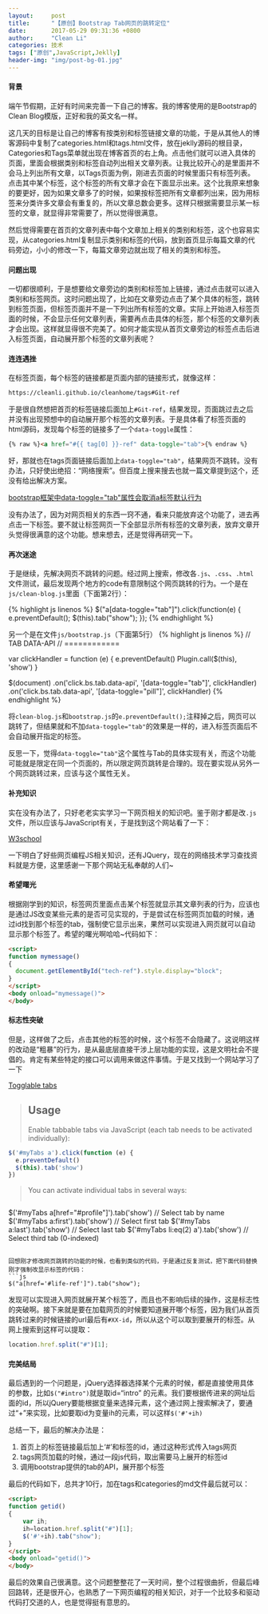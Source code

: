 ```yaml
---
layout:     post
title:      "【原创】Bootstrap Tab网页的跳转定位"
date:       2017-05-29 09:31:36 +0800
author:     "Clean Li"
categories: 技术
tags: ["原创",JavaScript,Jeklly]
header-img: "img/post-bg-01.jpg"
---
```

#### 背景
端午节假期，正好有时间来完善一下自己的博客。我的博客使用的是Bootstrap的Clean Blog模版，正好和我的英文名一样。

这几天的目标是让自己的博客有按类别和标签链接文章的功能，于是从其他人的博客源码中复制了categories.html和tags.html文件，放在jeklly源码的根目录，Categories和Tags菜单就出现在博客首页的右上角。点击他们就可以进入具体的页面，里面会根据类别和标签自动列出相关文章列表。让我比较开心的是里面并不会马上列出所有文章，以Tags页面为例，刚进去页面的时候里面只有标签列表。点击其中某个标签，这个标签的所有文章才会在下面显示出来。这个比我原来想象的要更好，因为如果文章多了的时候，如果按标签把所有文章都列出来，因为用标签来分类许多文章会有重复的，所以文章总数会更多。这样只根据需要显示某一标签的文章，就显得非常需要了，所以觉得很满意。

然后觉得需要在首页的文章列表中每个文章加上相关的类别和标签，这个也容易实现，从categories.html复制显示类别和标签的代码，放到首页显示每篇文章的代码旁边，小小的修改一下，每篇文章旁边就出现了相关的类别和标签。

#### 问题出现
一切都很顺利，于是想要给文章旁边的类别和标签加上链接，通过点击就可以进入类别和标签网页。这时问题出现了，比如在文章旁边点击了某个具体的标签，跳转到标签页面，但标签页面并不是一下列出所有标签的文章。实际上开始进入标签页面的时候，不会显示任何文章列表，需要再点击具体的标签，那个标签的文章列表才会出现。这样就显得很不完美了。如何才能实现从首页文章旁边的标签点击后进入标签页面，自动展开那个标签的文章列表呢？

#### 连连遇挫
在标签页面，每个标签的链接都是页面内部的链接形式，就像这样：
```html
https://cleanli.github.io/cleanhome/tags#Git-ref
```
于是很自然想把首页的标签链接后面加上`#Git-ref`，结果发现，页面跳过去之后并没有出现预想中的自动展开那个标签的文章列表。于是具体看了标签页面的html源码，发现每个标签的链接多了一个`data-toggle`属性：
```html
{% raw %}<a href="#{{ tag[0] }}-ref" data-toggle="tab">{% endraw %}
```
好，那就也在tags页面链接后面加上`data-toggle="tab"`，结果网页不跳转。没有办法，只好使出绝招：“网络搜索”。但百度上搜来搜去也就一篇文章提到这个，还没有给出解决方案。

[bootstrap框架中data-toggle="tab"属性会取消a标签默认行为](http://www.cnblogs.com/wdlhao/p/4504685.html)

没有办法了，因为对网页相关的东西一窍不通，看来只能放弃这个功能了，进去再点击一下标签。要不就让标签网页一下全部显示所有标签的文章列表，放弃文章开头觉得很满意的这个功能。想来想去，还是觉得再研究一下。

#### 再次迷途
于是继续，先解决网页不跳转的问题。经过网上搜索，修改各`.js`、`.css`、`.html`文件测试，最后发现两个地方的code有意限制这个网页跳转的行为。一个是在`js/clean-blog.js`里面（下面第2行）：

{% highlight js linenos %}
    $("a[data-toggle=\"tab\"]").click(function(e) {
        e.preventDefault();
        $(this).tab("show");
    });
{% endhighlight %}

另一个是在文件`js/bootstrap.js`（下面第5行）
{% highlight js linenos %}
  // TAB DATA-API
  // ============

  var clickHandler = function (e) {
    e.preventDefault()
    Plugin.call($(this), 'show')
  }

  $(document)
    .on('click.bs.tab.data-api', '[data-toggle="tab"]', clickHandler)
    .on('click.bs.tab.data-api', '[data-toggle="pill"]', clickHandler)
{% endhighlight %}

将`clean-blog.js`和`bootstrap.js`的`e.preventDefault();`注释掉之后，网页可以跳转了，但结果就和不加`data-toggle="tab"`的效果是一样的，进入标签页面后不会自动展开指定的标签。

反思一下，觉得`data-toggle="tab"`这个属性与Tab的具体实现有关，而这个功能可能就是限定在同一个页面的，所以限定网页跳转是合理的。现在要实现从另外一个网页跳转过来，应该与这个属性无关。

#### 补充知识
实在没有办法了，只好老老实实学习一下网页相关的知识吧。鉴于刚才都是改`.js`文件，所以应该与JavaScript有关，于是找到这个网站看了一下：

[W3school](http://www.w3school.com.cn/index.html)

一下明白了好些网页编程JS相关知识，还有JQuery，现在的网络技术学习查找资料就是方便，这里感谢一下那个网站无私奉献的人们~

#### 希望曙光
根据刚学到的知识，标签网页里面点击某个标签就显示其文章列表的行为，应该也是通过JS改变某些元素的是否可见实现的，于是尝试在标签网页加载的时候，通过id找到那个标签的tab，强制使它显示出来，果然可以实现进入网页就可以自动显示那个标签了。希望的曙光啊哈哈~代码如下：

```html
<script>
function mymessage()
{
  document.getElementById("tech-ref").style.display="block";
}
</script>
<body onload="mymessage()">
</body>

```

#### 标志性突破
但是，这样做了之后，点击其他的标签的时候，这个标签不会隐藏了。这说明这样的改动是“粗暴”的行为，是从最底层直接干涉上层功能的实现，这是文明社会不提倡的。肯定有某些特定的接口可以调用来做这件事情。于是又找到一个网站学习了一下

[Togglable tabs](http://getbootstrap.com/javascript/#tabs)

>## Usage ##
>Enable tabbable tabs via JavaScript (each tab needs to be activated individually):
```js
$('#myTabs a').click(function (e) {
  e.preventDefault()
  $(this).tab('show')
})
```
>You can activate individual tabs in several ways:
>```js
$('#myTabs a[href="#profile"]').tab('show') // Select tab by name
$('#myTabs a:first').tab('show') // Select first tab
$('#myTabs a:last').tab('show') // Select last tab
$('#myTabs li:eq(2) a').tab('show') // Select third tab (0-indexed)
```

回想刚才修改网页跳转的功能的时候，也看到类似的代码，于是通过反复测试，把下面代码替换刚才强制改显示标签的代码：
```js
$("a[href='#life-ref']").tab("show");
```
发现可以实现进入网页就展开某个标签了，而且也不影响后续的操作，这是标志性的突破啊。接下来就是要在加载网页的时候要知道展开哪个标签，因为我们从首页跳转过来的时候链接的url最后有`#XX-id`，所以从这个可以取到要展开的标签。从网上搜索到这样可以提取：
```js
location.href.split("#")[1];
```

#### 完美结局
最后遇到的一个问题是，jQuery选择器选择某个元素的时候，都是直接使用具体的参数，比如`$("#intro")`就是取id=“intro” 的元素。我们要根据传进来的网址后面的id，所以jQuery要能根据变量来选择元素，这个通过网上搜索解决了，要通过“+”来实现，比如要取id为变量ih的元素，可以这样`$('#'+ih)`

总结一下，最后的解决办法是：
1. 首页上的标签链接最后加上‘#’和标签的id，通过这种形式传入tags网页
2. tags网页加载的时候，通过一段js代码，取出需要马上展开的标签id
3. 调用bootstrap提供的tab的API，展开那个标签

最后的代码如下，总共才10行，加在tags和categories的md文件最后就可以：
```html
<script>
function getid()
{
    var ih;
    ih=location.href.split("#")[1];
    $('#'+ih).tab("show");
}
</script>
<body onload="getid()">
</body>
```
最后的效果自己很满意。这个问题整整花了一天时间，整个过程很曲折，但最后峰回路转，还是很开心，也熟悉了一下网页编程的相关知识，对于一个比较多和驱动代码打交道的人，也是觉得挺有意思的。
